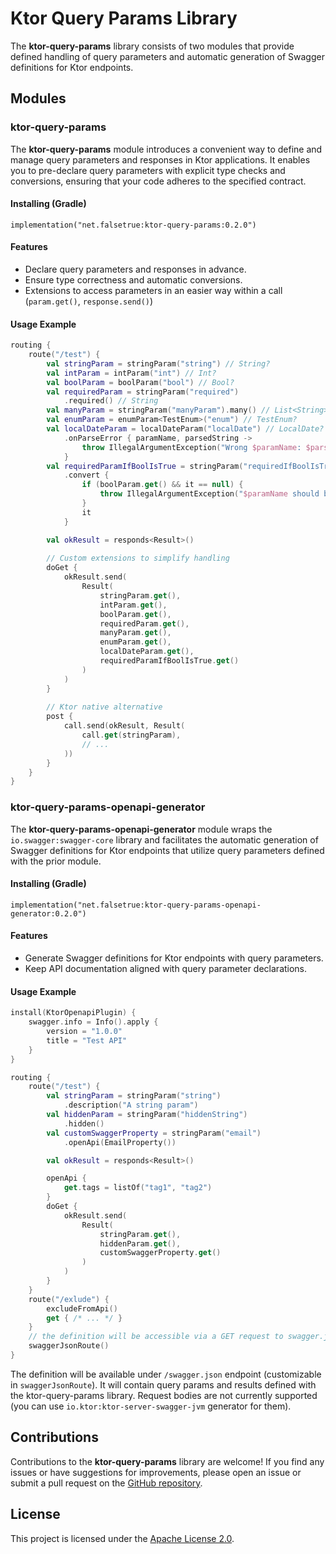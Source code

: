 # Ktor Query Params Library

The **ktor-query-params** library consists of two modules that provide defined handling of query parameters and automatic generation of Swagger definitions for Ktor endpoints.

## Modules

### ktor-query-params

The **ktor-query-params** module introduces a convenient way to define and manage query parameters and responses in Ktor applications. It enables you to pre-declare query parameters with explicit type checks and conversions, ensuring that your code adheres to the specified contract.

#### Installing (Gradle)
`implementation("net.falsetrue:ktor-query-params:0.2.0")`

#### Features

- Declare query parameters and responses in advance.
- Ensure type correctness and automatic conversions.
- Extensions to access parameters in an easier way within a call (`param.get()`, `response.send()`)

#### Usage Example

```kotlin
routing {
    route("/test") {
        val stringParam = stringParam("string") // String?
        val intParam = intParam("int") // Int?
        val boolParam = boolParam("bool") // Bool?
        val requiredParam = stringParam("required")
            .required() // String
        val manyParam = stringParam("manyParam").many() // List<String>
        val enumParam = enumParam<TestEnum>("enum") // TestEnum?
        val localDateParam = localDateParam("localDate") // LocalDate?
            .onParseError { paramName, parsedString ->
                throw IllegalArgumentException("Wrong $paramName: $parsedString")
            }
        val requiredParamIfBoolIsTrue = stringParam("requiredIfBoolIsTrue")
            .convert {
                if (boolParam.get() && it == null) {
                    throw IllegalArgumentException("$paramName should be specified if bool is true")
                }
                it
            }

        val okResult = responds<Result>()
        
        // Custom extensions to simplify handling
        doGet {
            okResult.send(
                Result(
                    stringParam.get(),
                    intParam.get(),
                    boolParam.get(),
                    requiredParam.get(),
                    manyParam.get(),
                    enumParam.get(),
                    localDateParam.get(),
                    requiredParamIfBoolIsTrue.get()
                )
            )
        }
        
        // Ktor native alternative
        post {
            call.send(okResult, Result(
                call.get(stringParam),
                // ...
            ))
        }
    }
}
```

### ktor-query-params-openapi-generator

The **ktor-query-params-openapi-generator** module wraps the `io.swagger:swagger-core` library and facilitates the automatic generation of Swagger definitions for Ktor endpoints that utilize query parameters defined with the prior module.

#### Installing (Gradle)
`implementation("net.falsetrue:ktor-query-params-openapi-generator:0.2.0")`

#### Features

- Generate Swagger definitions for Ktor endpoints with query parameters.
- Keep API documentation aligned with query parameter declarations.

#### Usage Example

```kotlin
install(KtorOpenapiPlugin) {
    swagger.info = Info().apply {
        version = "1.0.0"
        title = "Test API"
    }
}

routing {
    route("/test") {
        val stringParam = stringParam("string")
            .description("A string param")
        val hiddenParam = stringParam("hiddenString")
            .hidden()
        val customSwaggerProperty = stringParam("email")
            .openApi(EmailProperty())

        val okResult = responds<Result>()

        openApi {
            get.tags = listOf("tag1", "tag2")
        }
        doGet {
            okResult.send(
                Result(
                    stringParam.get(),
                    hiddenParam.get(),
                    customSwaggerProperty.get()
                )
            )
        }
    }
    route("/exlude") {
        excludeFromApi()
        get { /* ... */ }
    }
    // the definition will be accessible via a GET request to swagger.json
    swaggerJsonRoute()
}
```

The definition will be available under `/swagger.json` endpoint (customizable in `swaggerJsonRoute`).
It will contain query params and results defined with the ktor-query-params library.
Request bodies are not currently supported (you can use `io.ktor:ktor-server-swagger-jvm` generator for them).

## Contributions

Contributions to the **ktor-query-params** library are welcome! If you find any issues or have suggestions for improvements, please open an issue or submit a pull request on the [GitHub repository](https://github.com/Vladiatro/ktor-query-params).

## License

This project is licensed under the [Apache License 2.0](LICENSE).

